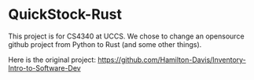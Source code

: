 # QuickStock-Rust

This project is for CS4340 at UCCS. We chose to change an opensource github project from Python to Rust (and some other things).

Here is the original project: https://github.com/Hamilton-Davis/Inventory-Intro-to-Software-Dev
